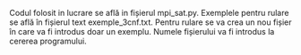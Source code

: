 Codul folosit in lucrare se află in fișierul mpi_sat.py.
Exemplele pentru rulare se află în fișierul text exemple_3cnf.txt.
Pentru rulare se va crea un nou fișier în care va fi introdus doar un exemplu. Numele fișierului va fi introdus la cererea programului.
